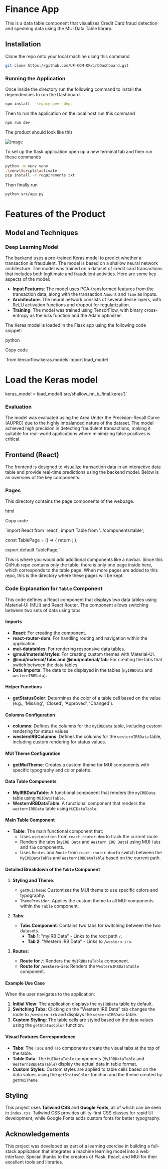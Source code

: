 # Finance App

This is a data table component that visualizes Credit Card fraud detection and spedning data using the MUI Data Table library.

## Installation

Clone the repo onto your local machine using this command

```bash
git clone https://github.com/UF-COM-OR/irbDashboard.git
```

### Running the Application

Once inside the directory run the following command to install the dependencies to run the Dashboard.

```bash
npm install --legacy-peer-deps
```

Then to run the application on the local host run this command

```bash
npm run dev
```
The product should look like this

![image](https://github.com/user-attachments/assets/85096e0f-e18e-491d-8bd4-a530d57c78fa)

To set up the flask application open up a new terminal tab and then run these commands

```bash
python -m venv venv
.\venv\Scripts\activate
pip install -r requirements.txt
```
Then finally run 
```bash
python src/app.py
```
# Features of the Product

Model and Techniques
--------------------

### Deep Learning Model

The backend uses a pre-trained Keras model to predict whether a transaction is fraudulent. The model is based on a shallow neural network architecture. The model was trained on a dataset of credit card transactions that includes both legitimate and fraudulent activities. Here are some key aspects of the model:

-   **Input Features**: The model uses PCA-transformed features from the transaction data, along with the transaction `Amount` and `Time` as inputs.
-   **Architecture**: The neural network consists of several dense layers, with ReLU activation functions and dropout for regularization.
-   **Training**: The model was trained using TensorFlow, with binary cross-entropy as the loss function and the Adam optimizer.

The Keras model is loaded in the Flask app using the following code snippet:

python

Copy code

`from tensorflow.keras.models import load_model

# Load the Keras model
keras_model = load_model('src/shallow_nn_b_final.keras')`

### Evaluation

The model was evaluated using the Area Under the Precision-Recall Curve (AUPRC) due to the highly imbalanced nature of the dataset. The model achieved high precision in detecting fraudulent transactions, making it suitable for real-world applications where minimizing false positives is critical.

Frontend (React)
----------------

The frontend is designed to visualize transaction data in an interactive data table and provide real-time predictions using the backend model. Below is an overview of the key components:

### Pages

This directory contains the page components of the webpage.

html

Copy code

`import React from 'react';
import Table from '../components/table';

const TablePage = () => {
  return <Table />;
};

export default TablePage;`

This is where you would add additional components like a navbar. Since this GitHub repo contains only the table, there is only one page inside here, which corresponds to the table page. When more pages are added to this repo, this is the directory where these pages will be kept.

### Code Explanation for `Table` Component

This code defines a React component that displays two data tables using Material-UI (MUI) and React Router. The component allows switching between two sets of data using tabs.

#### Imports

-   **React**: For creating the component.
-   **react-router-dom**: For handling routing and navigation within the application.
-   **mui-datatables**: For rendering responsive data tables.
-   **@mui/material/styles**: For creating custom themes with Material-UI.
-   **@mui/material/Tabs and @mui/material/Tab**: For creating the tabs that switch between the data tables.
-   **Data Imports**: The data to be displayed in the tables (`myIRBData` and `westernIRBData`).

#### Helper Functions

-   **getStatusColor**: Determines the color of a table cell based on the value (e.g., 'Missing', 'Closed', 'Approved', 'Changed').

#### Columns Configuration

-   **columns**: Defines the columns for the `myIRBData` table, including custom rendering for status values.
-   **westernIRBColumns**: Defines the columns for the `westernIRBData` table, including custom rendering for status values.

#### MUI Theme Configuration

-   **getMuiTheme**: Creates a custom theme for MUI components with specific typography and color palette.

#### Data Table Components

-   **MyIRBDataTable**: A functional component that renders the `myIRBData` table using `MUIDataTable`.
-   **WesternIRBDataTable**: A functional component that renders the `westernIRBData` table using `MUIDataTable`.

#### Main Table Component

-   **Table**: The main functional component that:
    -   Uses `useLocation` from `react-router-dom` to track the current route.
    -   Renders the tabs (`myIRB Data` and `Western IRB Data`) using MUI `Tabs` and `Tab` components.
    -   Uses `Routes` and `Route` from `react-router-dom` to switch between the `MyIRBDataTable` and `WesternIRBDataTable` based on the current path.

#### Detailed Breakdown of the `Table` Component

1.  **Styling and Theme**:

    -   `getMuiTheme`: Customizes the MUI theme to use specific colors and typography.
    -   `ThemeProvider`: Applies the custom theme to all MUI components within the `Table` component.
2.  **Tabs**:

    -   **Tabs Component**: Contains two tabs for switching between the two datasets.
        -   **Tab 1**: "myIRB Data" - Links to the root path `/`.
        -   **Tab 2**: "Western IRB Data" - Links to `/western-irb`.
3.  **Routes**:

    -   **Route for `/`**: Renders the `MyIRBDataTable` component.
    -   **Route for `/western-irb`**: Renders the `WesternIRBDataTable` component.

#### Example Use Case

When the user navigates to the application:

1.  **Initial View**: The application displays the `myIRBData` table by default.
2.  **Switching Tabs**: Clicking on the "Western IRB Data" tab changes the route to `/western-irb` and displays the `westernIRBData` table.
3.  **Custom Styling**: The table cells are styled based on the data values using the `getStatusColor` function.

#### Visual Features Correspondence

-   **Tabs**: The `Tabs` and `Tab` components create the visual tabs at the top of the table.
-   **Table Data**: The `MUIDataTable` components (`MyIRBDataTable` and `WesternIRBDataTable`) display the actual data in table format.
-   **Custom Styles**: Custom styles are applied to table cells based on the data values using the `getStatusColor` function and the theme created by `getMuiTheme`.

Styling
-------

This project uses **Tailwind CSS** and **Google Fonts**, all of which can be seen in `index.css`. Tailwind CSS provides utility-first CSS classes for rapid UI development, while Google Fonts adds custom fonts for better typography.

Acknowledgements
----------------

This project was developed as part of a learning exercise in building a full-stack application that integrates a machine learning model into a web interface. Special thanks to the creators of Flask, React, and MUI for their excellent tools and libraries.
